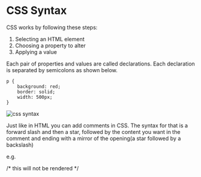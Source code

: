 # CSS Syntax

CSS works by following these steps:
1. Selecting an HTML element
2. Choosing a property to alter
3. Applying a value

Each pair of properties and values are called declarations.
Each declaration is separated by semicolons as shown below.
```
p {
    background: red;
    border: solid;
    width: 500px;
}
```
![css syntax](http://i.imgur.com/BNV6orX.png "css syntax")

Just like in HTML you can add comments in CSS. The syntax for that is a forward slash and then a star, followed by the content you want in the comment and ending with a mirror of the opening(a star followed by a backslash)

e.g.

/* this will not be rendered */
